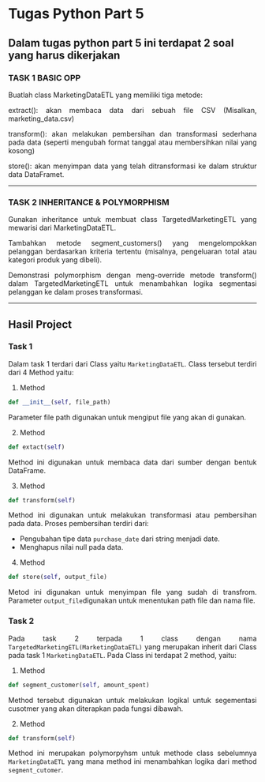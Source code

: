 
# Tugas Python Part 5

## Dalam tugas python part 5 ini terdapat 2 soal yang harus dikerjakan
<div align='justify'>

### TASK 1 BASIC OPP
Buatlah class MarketingDataETL yang memiliki tiga metode:

extract(): akan membaca data dari sebuah file CSV (Misalkan, marketing_data.csv)

transform(): akan melakukan pembersihan dan transformasi sederhana pada data (seperti mengubah format tanggal atau membersihkan nilai yang kosong)

store(): akan menyimpan data yang telah ditransformasi ke dalam struktur data DataFramet.
<hr>

### TASK 2 INHERITANCE & POLYMORPHISM 
Gunakan inheritance untuk membuat class TargetedMarketingETL yang mewarisi dari MarketingDataETL.

Tambahkan metode segment_customers() yang mengelompokkan pelanggan berdasarkan kriteria tertentu (misalnya, pengeluaran total atau kategori produk yang dibeli).

Demonstrasi polymorphism dengan meng-override metode transform() dalam TargetedMarketingETL untuk menambahkan logika segmentasi pelanggan ke dalam proses transformasi.

<hr>

## Hasil Project
### Task 1
Dalam task 1 terdari dari Class yaitu `MarketingDataETL`. Class tersebut terdiri dari 4 Method yaitu:
1. Method 
```python
def __init__(self, file_path)
```
Parameter file path digunakan untuk mengiput file yang akan di gunakan.

2.  Method 
```python
def extact(self)
```
Method ini digunakan untuk membaca data dari sumber dengan bentuk DataFrame.

3. Method 
```python
def transform(self)
```
Method ini digunakan untuk melakukan transformasi atau pembersihan pada data. Proses pembersihan terdiri dari:
- Pengubahan tipe data `purchase_date` dari string menjadi date.
- Menghapus nilai null pada data.

4. Method 
```python 
def store(self, output_file)
```
Metod ini digunakan untuk menyimpan file yang sudah di transfrom. Parameter `output_file`digunakan untuk menentukan path file dan nama file.


### Task 2
Pada task 2 terpada 1 class dengan nama `TargetedMarketingETL(MarketingDataETL)` yang merupakan inherit dari Class pada task 1 `MarketingDataETL`. Pada Class ini terdapat 2 method, yaitu: 
1. Method 
```python
def segment_customer(self, amount_spent)
```
Method tersebut digunakan untuk melakukan logikal untuk segementasi cusotmer yang akan diterapkan pada fungsi dibawah.

2. Method
```python
def transform(self)
```
Method ini merupakan polymorpyhsm untuk methode class sebelumnya `MarketingDataETL` yang mana method ini menambahkan logika dari method `segment_cutomer`.

</div>